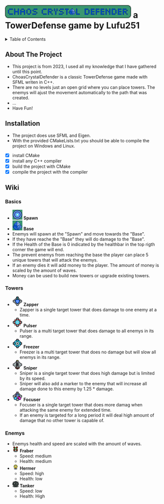 # ![Tower Defense](/data/logoTexture.png) a TowerDefense game by Lufu251

<!-- TABLE OF CONTENTS -->
<details>
  <summary>Table of Contents</summary>
  <ol>
    <li><a href="#about-the-project">About The Project</a></li>
    <li><a href="#installation">Installation</a></li>
    <li><a href="#wiki">Wiki</a></li>
      <ul>
        <li><a href="#basics">Basics</a></li>
        <li><a href="#towers">Towers</a></li>
        <li><a href="#enemys">Enemys</a></li>
      </ul>
  </ol>
</details>

## About The Project
- This project is from 2023, I used all my knowledge that I have gathered until this point.
- ChoasCrystalDefender is a classic TowerDefense game made with SFML writen in C++.
- There are no levels just an open grid where you can place towers. The enemys will ajust the movement automatically to the path that was created.
- ...
- Have Fun!
## Installation
- The project does use SFML and Eigen.
- With the provided CMakeLists.txt you should be able to compile the project on Windows and Linux.
- [x] install CMake
- [x] install any C++ compiler
- [x] build the project with CMake
- [x] compile the project with the compiler

## Wiki
### Basics
- ![Spawn](/data/spawnTexture.png) **Spawn**
- ![Base](/data/baseTexture.png) **Base**
- Enemys will spawn at the "Spawn" and move towards the "Base".
- If they have reache the "Base" they will do damage to the "Base".
- If the Health of the Base is 0 indicated by the healthbar in the top rigth corner the game will end.
- The prevent enemys from reaching the base the player can place 5 unique towers that will attack the enemys.
- If an enemy dies it will add money to the player. The amount of money is scaled by the amount of waves.
- Money can be used to build new towers or upgrade existing towers.
### Towers
- ![Zapper](/data/zapperIconTexture.png) **Zapper**
  - Zapper is a single target tower that does damage to one enemy at a time.
- ![Pulser](/data/pulserIconTexture.png) **Pulser**
  - Pulser is a multi target tower that does damage to all enemys in its range.
- ![Freezer](/data/freezerIconTexture.png) **Freezer**
  - Freezer is a multi target tower that does no damage but will slow all enemys in its range.
- ![Sniper](/data/sniperIconTexture.png) **Sniper**
  - Sniper is a single target tower that does high damage but is limited by its speed.
  - Sniper will also add a marker to the enemy that will increase all damage done to this enemy by 1.25 * damage.
- ![Focuser](/data/focuserIconTexture.png) **Focuser**
  - Focuser is a single target tower that does more damag when attacking the same enemy for extended time.
  - If an enemy is targeted for a long period it will deal high amount of damage that no other tower is capable of.
### Enemys
- Enemys health and speed are scaled with the amount of waves.
- ![Fraber](/data/fraberTexture.png) **Fraber**
  - Speed: medium
  - Health: medium
- ![hermer](/data/hermerTexture.png) **Hermer**
  - Speed: high
  - Health: low
- ![Tanker](/data/tankerTexture.png) **Tanker**
  - Speed: low
  - Health: High
